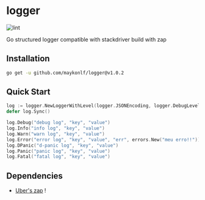 # logger
![lint](https://github.com/maykonlf/logger/workflows/lint/badge.svg)

Go structured logger compatible with stackdriver build with zap

## Installation
```bash
go get -u github.com/maykonlf/logger@v1.0.2
```

## Quick Start
```go
log := logger.NewLoggerWithLevel(logger.JSONEncoding, logger.DebugLevel)
defer log.Sync()

log.Debug("debug log", "key", "value")
log.Info("info log", "key", "value")
log.Warn("warn log", "key", "value")
log.Error("error log", "key", "value", "err", errors.New("meu erro!!"))
log.DPanic("d-panic log", "key", "value")
log.Panic("panic log", "key", "value")
log.Fatal("fatal log", "key", "value")
```

## Dependencies
- [Uber's zap](https://github.com/uber-go/zap)
!
